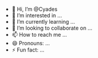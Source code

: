 - 👋 Hi, I’m @Cyades
- 👀 I’m interested in ...
- 🌱 I’m currently learning ...
- 💞️ I’m looking to collaborate on ...
- 📫 How to reach me ...
- 😄 Pronouns: ...
- ⚡ Fun fact: ...

<!---
Cyades/Cyades is a ✨ special ✨ repository because its `README.md` (this file) appears on your GitHub profile.
You can click the Preview link to take a look at your changes.
--->
